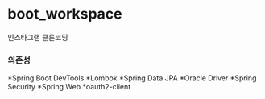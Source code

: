 # boot_workspace
 인스타그램 클론코딩

### 의존성
*Spring Boot DevTools
*Lombok
*Spring Data JPA
*Oracle Driver
*Spring Security
*Spring Web
*oauth2-client
 

